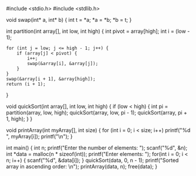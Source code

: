 #include <stdio.h>
#include <stdlib.h>

void swap(int* a, int* b) {
    int t = *a;
    *a = *b;
    *b = t;
}

int partition(int array[], int low, int high) {
    int pivot = array[high];
    int i = (low - 1);

    for (int j = low; j <= high - 1; j++) {
        if (array[j] < pivot) {
            i++;
            swap(&array[i], &array[j]);
        }
    }
    swap(&array[i + 1], &array[high]);
    return (i + 1);
}

void quickSort(int array[], int low, int high) {
    if (low < high) {
        int pi = partition(array, low, high);
        quickSort(array, low, pi - 1);
        quickSort(array, pi + 1, high);
    }
}

void printArray(int myArray[], int size) {
    for (int i = 0; i < size; i++)
        printf("%d ", myArray[i]);
    printf("\n");
}

int main() {
    int n;
    printf("Enter the number of elements: ");
    scanf("%d", &n);
    int *data = malloc(n * sizeof(int));
    printf("Enter elements: ");
    for(int i = 0; i < n; i++) {
        scanf("%d", &data[i]);
    }
    quickSort(data, 0, n - 1);
    printf("Sorted array in ascending order: \n");
    printArray(data, n);
    free(data);
}

